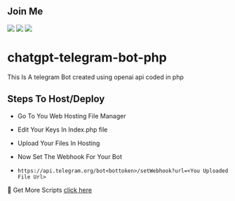 ## Join Me 
<a href="https://youtube.com/@techiegamer007"><img src="https://img.shields.io/badge/YouTube-FF0000?style=for-the-badge&logo=youtube&logoColor=white"></a>
<a href="https://www.instagram.com/dhruv_choudhary_08/"> <img src="https://img.shields.io/badge/Instagram-E4405F?style=for-the-badge&logo=instagram&logoColor=white"></a>
<a href="https://Telegram.me/Techie_Gamer" > <img src="https://img.shields.io/badge/Telegram-1DA1F2?style=for-the-badge&logo=Telegram&logoColor=white"> </a>

</div>

# chatgpt-telegram-bot-php

This Is A telegram Bot created using openai api coded in php 

## Steps To Host/Deploy

 - Go To You Web Hosting File Manager

- Edit Your Keys In Index.php file

- Upload Your Files In Hosting

- Now Set The Webhook For Your Bot

- ```https://api.telegram.org/bot<bottoken>/setWebhook?url=<You Uploaded File Url>```

💖 Get More Scripts <a href="https://t.me/TechieGamer">click here</a>
